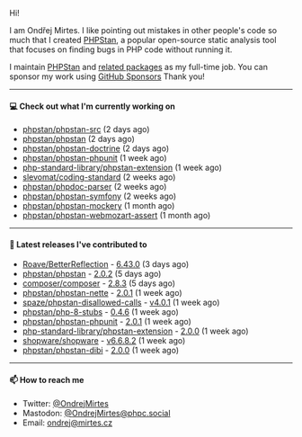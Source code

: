 Hi!

I am Ondřej Mirtes. I like pointing out mistakes in other people's code so much that I created [PHPStan](https://phpstan.org/), a popular open-source static analysis tool that focuses on finding bugs in PHP code without running it.

I maintain [PHPStan](https://github.com/phpstan/phpstan) and [related packages](https://github.com/phpstan/) as my full-time job. You can sponsor my work using [GitHub Sponsors](https://github.com/sponsors/ondrejmirtes) Thank you!

---

#### 💻 Check out what I'm currently working on

- [phpstan/phpstan-src](https://github.com/phpstan/phpstan-src) (2 days ago)
- [phpstan/phpstan](https://github.com/phpstan/phpstan) (2 days ago)
- [phpstan/phpstan-doctrine](https://github.com/phpstan/phpstan-doctrine) (2 days ago)
- [phpstan/phpstan-phpunit](https://github.com/phpstan/phpstan-phpunit) (1 week ago)
- [php-standard-library/phpstan-extension](https://github.com/php-standard-library/phpstan-extension) (1 week ago)
- [slevomat/coding-standard](https://github.com/slevomat/coding-standard) (2 weeks ago)
- [phpstan/phpdoc-parser](https://github.com/phpstan/phpdoc-parser) (2 weeks ago)
- [phpstan/phpstan-symfony](https://github.com/phpstan/phpstan-symfony) (2 weeks ago)
- [phpstan/phpstan-mockery](https://github.com/phpstan/phpstan-mockery) (1 month ago)
- [phpstan/phpstan-webmozart-assert](https://github.com/phpstan/phpstan-webmozart-assert) (1 month ago)

---

#### 🔭 Latest releases I've contributed to

- [Roave/BetterReflection](https://github.com/Roave/BetterReflection) - [6.43.0](https://github.com/Roave/BetterReflection/releases/tag/6.43.0) (3 days ago)
- [phpstan/phpstan](https://github.com/phpstan/phpstan) - [2.0.2](https://github.com/phpstan/phpstan/releases/tag/2.0.2) (5 days ago)
- [composer/composer](https://github.com/composer/composer) - [2.8.3](https://github.com/composer/composer/releases/tag/2.8.3) (5 days ago)
- [phpstan/phpstan-nette](https://github.com/phpstan/phpstan-nette) - [2.0.1](https://github.com/phpstan/phpstan-nette/releases/tag/2.0.1) (1 week ago)
- [spaze/phpstan-disallowed-calls](https://github.com/spaze/phpstan-disallowed-calls) - [v4.0.1](https://github.com/spaze/phpstan-disallowed-calls/releases/tag/v4.0.1) (1 week ago)
- [phpstan/php-8-stubs](https://github.com/phpstan/php-8-stubs) - [0.4.6](https://github.com/phpstan/php-8-stubs/releases/tag/0.4.6) (1 week ago)
- [phpstan/phpstan-phpunit](https://github.com/phpstan/phpstan-phpunit) - [2.0.1](https://github.com/phpstan/phpstan-phpunit/releases/tag/2.0.1) (1 week ago)
- [php-standard-library/phpstan-extension](https://github.com/php-standard-library/phpstan-extension) - [2.0.0](https://github.com/php-standard-library/phpstan-extension/releases/tag/2.0.0) (1 week ago)
- [shopware/shopware](https://github.com/shopware/shopware) - [v6.6.8.2](https://github.com/shopware/shopware/releases/tag/v6.6.8.2) (1 week ago)
- [phpstan/phpstan-dibi](https://github.com/phpstan/phpstan-dibi) - [2.0.0](https://github.com/phpstan/phpstan-dibi/releases/tag/2.0.0) (1 week ago)

---

#### 📫 How to reach me

- Twitter: [@OndrejMirtes](https://twitter.com/ondrejmirtes)
- Mastodon: [@OndrejMirtes@phpc.social](https://phpc.social/@OndrejMirtes)
- Email: [ondrej@mirtes.cz](mailto:ondrej@mirtes.cz)
